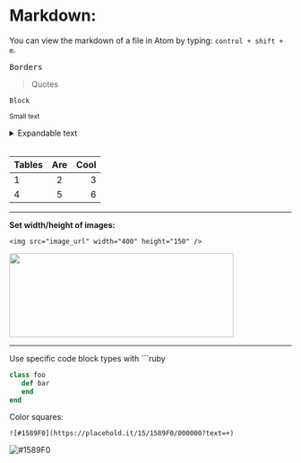 # Markdown:

You can view the markdown of a file in Atom by typing: `control + shift + m`.

<kbd>Borders</kbd>

>Quotes

```Block```

<sup>Small text<sup>

<details>
<summary>Expandable text</summary>

* [`Content 1`](#content)
* [`Content 2`](#content)
</details>

<br>

| Tables        | Are           | Cool  |
| ------------- |:-------------:| -----:|
|        1      |       2       |   3   |
|        4      |       5       |   6   |

<hr>

**Set width/height of images:**

```
<img src="image_url" width="400" height="150" />
```

<kbd><img src="https://user-images.githubusercontent.com/22782157/28597052-d5af62ae-7169-11e7-9368-00ac8aac281c.jpg" width="400" height="150" /></kbd>

<hr>

Use specific code block types with ```ruby

```ruby
class foo
   def bar
   end
end

```

Color squares:

```
![#1589F0](https://placehold.it/15/1589F0/000000?text=+)
```
![#1589F0](https://placehold.it/15/1589F0/000000?text=+)
